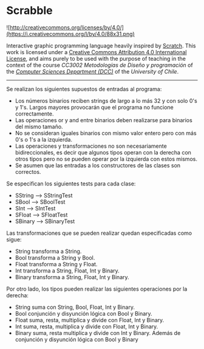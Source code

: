 # Scrabble

![http://creativecommons.org/licenses/by/4.0/](https://i.creativecommons.org/l/by/4.0/88x31.png)

Interactive graphic programming language heavily inspired by 
[Scratch](https://scratch.mit.edu).
This work is licensed under a
[Creative Commons Attribution 4.0 International License](http://creativecommons.org/licenses/by/4.0/), 
and aims purely to be used with the purpose of teaching in the context of the course 
_CC3002 Metodologías de Diseño y programación_ of the 
[_Computer Sciences Department (DCC)_](https://www.dcc.uchile.cl) of the 
_University of Chile_.

---
Se realizan los siguientes supuestos de entradas al programa:
* Los números binarios reciben strings de largo a lo más 32 y con solo 0's y 1's. 
  Largos mayores provocarán que el programa no funcione correctamente.
* Las operaciones or y and entre binarios deben realizarse para binarios del mismo tamaño.
* No se consideran iguales binarios con mismo valor entero pero con más 0's o 1's a la izquierda.
* Las operaciones y transformaciones no son necesariamente bidireccionales, es decir que algunos tipos operan con la derecha con otros tipos
pero no se pueden operar por la izquierda con estos mismos.
* Se asumen que las entradas a los constructores de las clases son correctos.

Se especifican los siguientes tests para cada clase:

* SString --> SStringTest
* SBool --> SBoolTest
* SInt --> SIntTest
* SFloat --> SFloatTest
* SBinary --> SBinaryTest

Las transformaciones que se pueden realizar quedan especificadas como sigue:
* String transforma a String.
* Bool transforma a String y Bool.
* Float transforma a String y Float.
* Int transforma a String, Float, Int y Binary.
* Binary transforma a String, Float, Int y Binary.

Por otro lado, los tipos pueden realizar las siguientes operaciones por la derecha:
* String suma con String, Bool, Float, Int y Binary.
* Bool conjunción y disyunción lógica con Bool y Binary.
* Float suma, resta, multiplica y divide con Float, Int y Binary.
* Int suma, resta, multiplica y divide con Float, Int y Binary.
* Binary suma, resta multiplica y divide con Int y Binary. Además de conjunción y disyunción lógica
con Bool y Binary